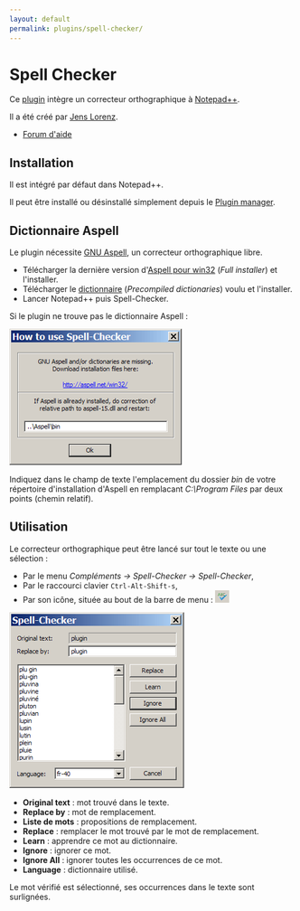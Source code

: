 ```yaml
---
layout: default
permalink: plugins/spell-checker/
---
```

# Spell Checker

Ce [plugin](plugins.md) intègre un correcteur orthographique à [Notepad++](notepad++.md).

Il a été créé par [Jens Lorenz](http://sourceforge.net/users/jenslorenz).

- [Forum d'aide](http://sourceforge.net/projects/npp-plugins/forums/forum/675120)

## Installation

Il est intégré par défaut dans Notepad++.

Il peut être installé ou désinstallé simplement depuis le [Plugin manager](plugin-manager.md).

## Dictionnaire Aspell

Le plugin nécessite [GNU Aspell](https://fr.wikipedia.org/wiki/GNU_Aspell), un correcteur orthographique libre.

- Télécharger la dernière version d'[Aspell pour win32](http://aspell.net/win32) (*Full installer*) et l'installer.
- Télécharger le [dictionnaire](http://aspell.net/win32) (*Precompiled dictionaries*) voulu et l'installer.
- Lancer Notepad++ puis Spell-Checker.

Si le plugin ne trouve pas le dictionnaire Aspell :

![Spell-checker ne trouvant pas GNU Aspell](/images/notepadpp_spellchecker_aspell.png)

Indiquez dans le champ de texte l'emplacement du dossier *bin* de votre répertoire d'installation d'Aspell en remplacant *C:\Program Files* par deux points (chemin relatif).

## Utilisation

Le correcteur orthographique peut être lancé sur tout le texte ou une sélection :

- Par le menu *Compléments -> Spell-Checker -> Spell-Checker*,
- Par le raccourci clavier `Ctrl-Alt-Shift-s`,
- Par son icône, située au bout de la barre de menu : ![Icône de Spell-Checker](/images/notepadpp_spellchecker_icon.png)

![Panneau de Spell-Checker](/images/notepadpp_spellchecker_panel.png)

- **Original text** : mot trouvé dans le texte.
- **Replace by** : mot de remplacement.
- **Liste de mots** : propositions de remplacement.
- **Replace** : remplacer le mot trouvé par le mot de remplacement.
- **Learn** : apprendre ce mot au dictionnaire.
- **Ignore** : ignorer ce mot.
- **Ignore All** : ignorer toutes les occurrences de ce mot.
- **Language** : dictionnaire utilisé.

Le mot vérifié est sélectionné, ses occurrences dans le texte sont surlignées.
